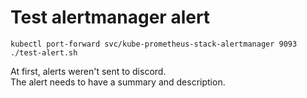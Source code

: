 # Test alertmanager alert

```
kubectl port-forward svc/kube-prometheus-stack-alertmanager 9093
./test-alert.sh
```

At first, alerts weren't sent to discord.  
The alert needs to have a summary and description.
